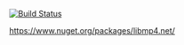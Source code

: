 [![Build Status](https://github.com/jasondavis303/libmp4.net/workflows/nuget/badge.svg)](https://github.com/jasondavis303/nuget/actions)

https://www.nuget.org/packages/libmp4.net/